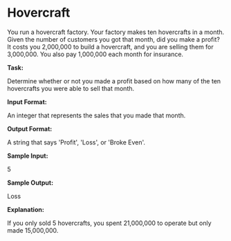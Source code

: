 
# Hovercraft

You run a hovercraft factory. Your factory makes ten hovercrafts in a month. Given the number of customers you got that month, did you make a profit? It costs you 2,000,000 to build a hovercraft, and you are selling them for 3,000,000. You also pay 1,000,000 each month for insurance. 

**Task:**

Determine whether or not you made a profit based on how many of the ten hovercrafts you were able to sell that month. 
  
**Input Format:**

An integer that represents the sales that you made that month. 

**Output Format:**

A string that says 'Profit', 'Loss', or 'Broke Even'. 

**Sample Input:**

5 

**Sample Output:**

Loss

**Explanation:**
  
If you only sold 5 hovercrafts, you spent 21,000,000 to operate but only made 15,000,000.
